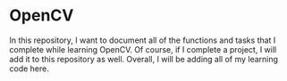 # OpenCV
In this repository, I want to document all of the functions and tasks that I complete while learning OpenCV. Of course, if I complete a project, I will add it to this repository as well. Overall, I will be adding all of my learning code here.
